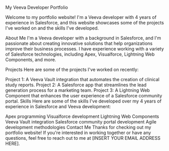 My Veeva Developer Portfolio

Welcome to my portfolio website! I'm a Veeva developer with 4 years of experience in Salesforce, and this website showcases some of the projects I've worked on and the skills I've developed.

About Me
I'm a Veeva developer with a background in Salesforce, and I'm passionate about creating innovative solutions that help organizations improve their business processes. I have experience working with a variety of Salesforce technologies, including Apex, Visualforce, Lightning Web Components, and more.

Projects
Here are some of the projects I've worked on recently:

Project 1: A Veeva Vault integration that automates the creation of clinical study reports.
Project 2: A Salesforce app that streamlines the lead generation process for a marketing team.
Project 3: A Lightning Web Component that enhances the user experience of a Salesforce community portal.
Skills
Here are some of the skills I've developed over my 4 years of experience in Salesforce and Veeva development:

Apex programming
Visualforce development
Lightning Web Components
Veeva Vault integration
Salesforce community portal development
Agile development methodologies
Contact Me
Thanks for checking out my portfolio website! If you're interested in working together or have any questions, feel free to reach out to me at [INSERT YOUR EMAIL ADDRESS HERE].

